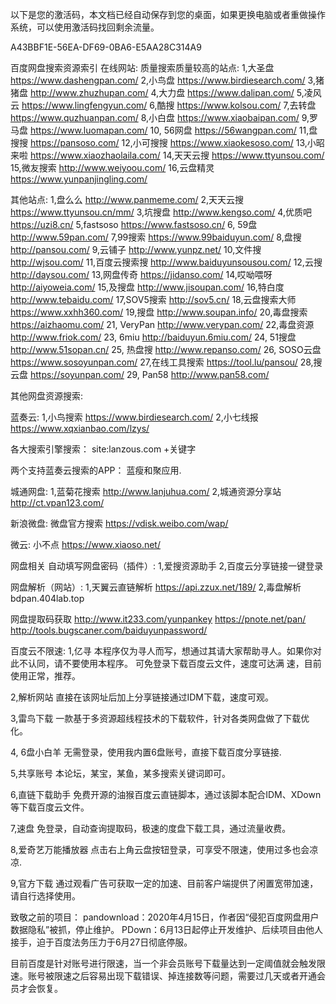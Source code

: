 以下是您的激活码，本文档已经自动保存到您的桌面，如果更换电脑或者重做操作系统，可以使用激活码找回剩余流量。

A43BBF1E-56EA-DF69-0BA6-E5AA28C314A9

百度网盘搜索资源索引
在线网站:
质量搜索质量较高的站点:
1,大圣盘
https://www.dashengpan.com/
2,小鸟盘
https://www.birdiesearch.com/
3,猪猪盘
http://www.zhuzhupan.com/
4,大力盘
https://www.dalipan.com/
5,凌风云
https://www.lingfengyun.com/
6,酷搜
https://www.kolsou.com/
7,去转盘
https://www.quzhuanpan.com/
8,小白盘
https://www.xiaobaipan.com/
9,罗马盘
https://www.luomapan.com/
10, 56网盘
https://56wangpan.com/
11,盘搜搜
https://pansoso.com/
12,小可搜搜
https://www.xiaokesoso.com/
13,小昭来啦
https://www.xiaozhaolaila.com/
14,天天云搜
https://www.ttyunsou.com/
15,微友搜索
http://www.weiyoou.com/
16,云盘精灵
https://www.yunpanjingling.com/

其他站点:
1,盘么么
http://www.panmeme.com/
2,天天云搜
https://www.ttyunsou.cn/mm/
3,坑搜盘
http://www.kengso.com/
4,优质吧
https://uzi8.cn/
5,fastsoso
https://www.fastsoso.cn/
6, 59盘
http://www.59pan.com/
7,99搜索
https://www.99baiduyun.com/
8,盘搜
http://pansou.com/
9,云铺子
http://www.yunpz.net/
10,文件搜
http://wjsou.com/
11,百度云搜索搜
http://www.baiduyunsousou.com/
12,云搜
http://daysou.com/
13,网盘传奇
https://jidanso.com/
14,哎呦喂呀
http://aiyoweia.com/
15,及搜盘
http://www.jisoupan.com/
16,特白度
http://www.tebaidu.com/
17,SOV5搜索
http://sov5.cn/
18,云盘搜索大师
https://www.xxhh360.com/
19,搜盘
http://www.soupan.info/
20,毒盘搜索
https://aizhaomu.com/
21, VeryPan
http://www.verypan.com/
22,毒盘资源
http://www.friok.com/
23, 6miu
http://baiduyun.6miu.com/
24, 51搜盘
http://www.51sopan.cn/
25, 热盘搜
http://www.repanso.com/
26, SOSO云盘
https://www.sosoyunpan.com/
27,在线工具搜索
https://tool.lu/pansou/
28,搜云盘
https://soyunpan.com/
29, Pan58
http://www.pan58.com/

其他网盘资源搜索:

蓝奏云:
1,小鸟搜索
https://www.birdiesearch.com/
2,小七线报
https://www.xqxianbao.com/lzys/

各大搜索引擎搜索：
site:lanzous.com +关键字

两个支持蓝奏云搜索的APP：
蓝瘦和聚应用.

城通网盘:
1,蓝菊花搜索
http://www.lanjuhua.com/
2,城通资源分享站
http://ct.vpan123.com/

新浪微盘:
微盘官方搜索
https://vdisk.weibo.com/wap/
 
微云:
小不点
https://www.xiaoso.net/

网盘相关
自动填写网盘密码（插件）:
1,爱搜资源助手
2,百度云分享链接一键登录

网盘解析（网站）:
1,天翼云直链解析
https://api.zzux.net/189/
2,毒盘解析
bdpan.404lab.top

网盘提取码获取
http://www.it233.com/yunpankey
https://pnote.net/pan/
http://tools.bugscaner.com/baiduyunpassword/

百度云不限速:
1,亿寻
本程序仅为寻人而写，想通过其请大家帮助寻人。如果你对此不认同，请不要使用本程序。 
可免登录下载百度云文件，速度可达满
速，目前使用正常，推荐。

2,解析网站 
直接在该网址后加上分享链接通过IDM下载，速度可观。

3,雷鸟下载
一款基于多资源超线程技术的下载软件，针对各类网盘做了下载优化。

4, 6盘小白羊
无需登录，使用我内置6盘账号，直接下载百度分享链接.

5,共享账号
本论坛，某宝，某鱼，某多搜索关键词即可。

6,直链下载助手
免费开源的油猴百度云直链脚本，通过该脚本配合IDM、XDown等下载百度云文件。

7,速盘
免登录，自动查询提取码，极速的度盘下载工具，通过流量收费。

8,爱奇艺万能播放器
点击右上角云盘按钮登录，可享受不限速，使用过多也会凉凉. 

9,官方下载
通过观看广告可获取一定的加速、目前客户端提供了闲置宽带加速，请自行选择使用。

致敬之前的项目： 
pandownload：2020年4月15日，作者因“侵犯百度网盘用户数据隐私”被抓，停止维护。
PDown：6月13日起停止开发维护、后续项目由他人接手，迫于百度法务压力于6月27日彻底停服。

目前百度是针对账号进行限速，当一个非会员账号下载量达到一定阈值就会触发限速。账号被限速之后容易出现下载错误、掉连接数等问题，需要过几天或者开通会员才会恢复。

 